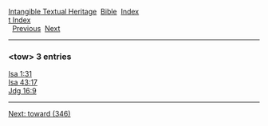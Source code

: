 [Intangible Textual Heritage](../../index)  [Bible](../index) 
[Index](index)   
[t Index](_t_)  
  [Previous](c11697)  [Next](c11699) 

------------------------------------------------------------------------

### &lt;tow&gt; 3 entries

[Isa 1:31](../kjv/isa001.htm#031)  
[Isa 43:17](../kjv/isa043.htm#017)  
[Jdg 16:9](../kjv/jdg016.htm#009)  

------------------------------------------------------------------------

[Next: toward (346)](c11699)

